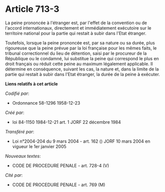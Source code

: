 # Article 713-3

La peine prononcée à l'étranger est, par l'effet de la convention ou de l'accord internationaux, directement et immédiatement
exécutoire sur le territoire national pour la partie qui restait à subir dans l'Etat étranger.

Toutefois, lorsque la peine prononcée est, par sa nature ou sa durée, plus rigoureuse que la peine prévue par la loi
française pour les mêmes faits, le tribunal correctionnel du lieu de détention, saisi par le procureur de la République ou le
condamné, lui substitue la peine qui correspond le plus en droit français ou réduit cette peine au maximum légalement
applicable. Il détermine en conséquence, suivant les cas, la nature et, dans la limite de la partie qui restait à subir dans
l'Etat étranger, la durée de la peine à exécuter.

**Liens relatifs à cet article**

_Codifié par_:

  - Ordonnance 58-1296 1958-12-23

_Créé par_:

  - loi 84-1150 1984-12-21 art. 1 JORF 22 décembre 1984

_Transféré par_:

  - Loi n°2004-204 du 9 mars 2004 - art. 162 () JORF 10 mars 2004 en vigueur le 1er janvier 2005

_Nouveaux textes_:

  - CODE DE PROCEDURE PENALE - art. 728-4 (V)

_Cité par_:

  - CODE DE PROCEDURE PENALE - art. 769 (M)
